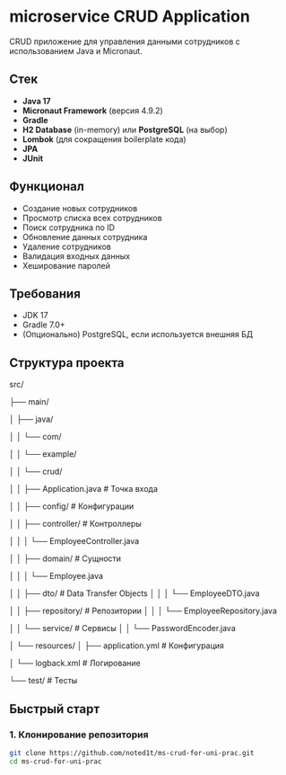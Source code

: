 # microservice CRUD Application

CRUD приложение для управления данными сотрудников с использованием Java и Micronaut.

## Стек
- **Java 17**
- **Micronaut Framework** (версия 4.9.2)
- **Gradle**
- **H2 Database** (in-memory) или **PostgreSQL** (на выбор)
- **Lombok** (для сокращения boilerplate кода)
- **JPA**
- **JUnit** 

## Функционал
- Создание новых сотрудников
- Просмотр списка всех сотрудников
- Поиск сотрудника по ID
- Обновление данных сотрудника
- Удаление сотрудников
- Валидация входных данных
- Хеширование паролей

## Требования
- JDK 17
- Gradle 7.0+
- (Опционально) PostgreSQL, если используется внешняя БД

## Структура проекта

src/

├── main/

│   ├── java/

│   │   └── com/

│   │       └── example/

│   │           └── crud/

│   │               ├── Application.java         # Точка входа

│   │               ├── config/                  # Конфигурации

│   │               ├── controller/              # Контроллеры

│   │               │   └── EmployeeController.java

│   │               ├── domain/                  # Сущности

│   │               │   └── Employee.java

│   │               ├── dto/                     # Data Transfer Objects
│   │               │   └── EmployeeDTO.java

│   │               ├── repository/              # Репозитории
│   │               │   └── EmployeeRepository.java

│   │               └── service/                 # Сервисы
│   │                   └── PasswordEncoder.java

│   └── resources/
│       ├── application.yml                      # Конфигурация

│       └── logback.xml                          # Логирование

└── test/                                        # Тесты

## Быстрый старт

### 1. Клонирование репозитория
```bash
git clone https://github.com/noted1t/ms-crud-for-uni-prac.git
cd ms-crud-for-uni-prac